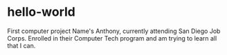 # hello-world
First computer project
Name's Anthony, currently attending San Diego Job Corps.
Enrolled in their Computer Tech program and am trying to learn all that I can.
